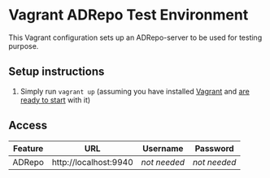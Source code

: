 # Vagrant ADRepo Test Environment

This Vagrant configuration sets up an ADRepo-server to be used for testing purpose.

## Setup instructions
1. Simply run `vagrant up` (assuming you have installed [Vagrant](https://www.vagrantup.com/downloads.html) and [are ready to start](https://docs.vagrantup.com/v2/getting-started/index.html) with it)


## Access

Feature | URL | Username | Password
--------|-----|:--------:|:--------:
ADRepo | http://localhost:9940 | *not needed* | *not needed*
